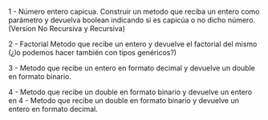 1 - Número entero capicua.
	Construir un metodo que reciba un entero como parámetro y devuelva boolean indicando si es capicúa o no dicho número. (Version No Recursiva y Recursiva)

2 - Factorial
	Metodo que recibe un entero y devuelve el factorial del mismo (¿lo podemos hacer también con tipos genéricos?)

3 - Metodo que recibe un entero en formato decimal y devuelve un double en formato binario.

4 - Metodo que recibe un double en formato binario y devuelve un entero en
4 - Metodo que recibe un double en formato binario y devuelve un entero en formato decimal.
